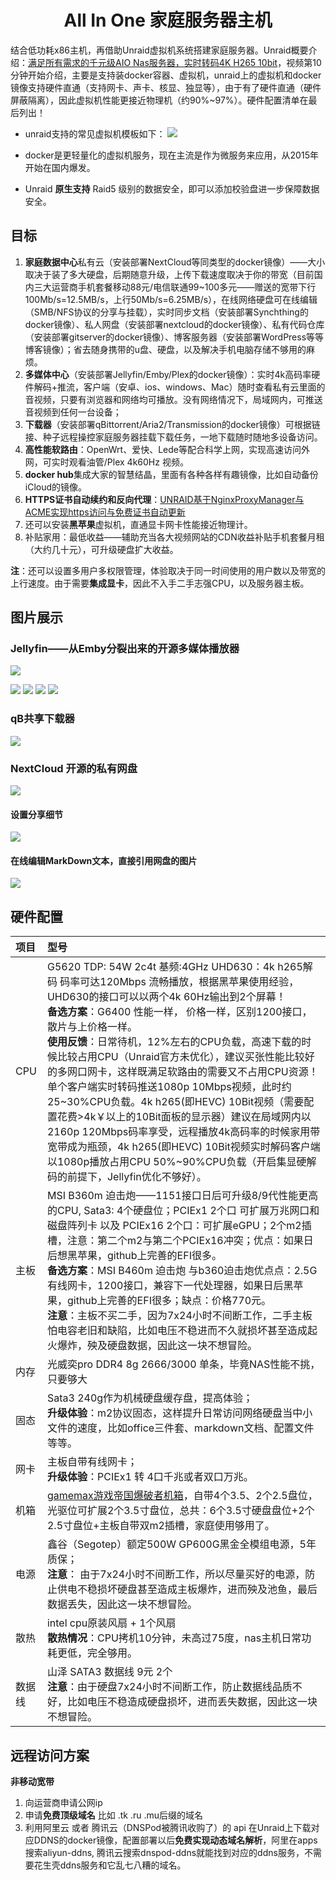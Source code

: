 <h1 align="center">All In One 家庭服务器主机</h1>

结合低功耗x86主机，再借助Unraid虚拟机系统搭建家庭服务器。Unraid概要介绍：[满足所有需求的千元级AIO Nas服务器，实时转码4K H265 10bit](https://www.bilibili.com/video/BV1nE41187fr)，视频第10分钟开始介绍，主要是支持装docker容器、虚拟机，unraid上的虚拟机和docker镜像支持硬件直通（支持网卡、声卡、核显、独显等），由于有了硬件直通（硬件屏蔽隔离），因此虚拟机性能更接近物理机（约90%~97%）。硬件配置清单在最后列出！

- unraid支持的常见虚拟机模板如下：
  ![](./README.assets/unraid_vms.jpg)

- docker是更轻量化的虚拟机服务，现在主流是作为微服务来应用，从2015年开始在国内爆发。
- Unraid **原生支持** Raid5 级别的数据安全，即可以添加校验盘进一步保障数据安全。

## 目标

1. **家庭数据中心**私有云（安装部署NextCloud等同类型的docker镜像）——大小取决于装了多大硬盘，后期随意升级，上传下载速度取决于你的带宽（目前国内三大运营商手机套餐移动88元/电信联通99~100多元——赠送的宽带下行100Mb/s=12.5MB/s，上行50Mb/s=6.25MB/s），在线网络硬盘可在线编辑（SMB/NFS协议的分享与挂载），实时同步文档（安装部署Synchthing的docker镜像）、私人网盘（安装部署nextcloud的docker镜像）、私有代码仓库（安装部署gitserver的docker镜像）、博客服务器（安装部署WordPress等等博客镜像）；省去随身携带的u盘、硬盘，以及解决手机电脑存储不够用的麻烦。
2. **多媒体中心**（安装部署Jellyfin/Emby/Plex的docker镜像）：实时4k高码率硬件解码+推流，客户端（安卓、ios、windows、Mac）随时查看私有云里面的音视频，只要有浏览器和网络均可播放。没有网络情况下，局域网内，可推送音视频到任何一台设备；
3. **下载器**（安装部署qBittorrent/Aria2/Transmission的docker镜像）可根据链接、种子远程操控家庭服务器挂载下载任务，一地下载随时随地多设备访问。
4. **高性能软路由**：OpenWrt、爱快、Lede等配合科学上网，实现高速访问外网，可实时观看油管/Plex 4k60Hz 视频。
5. **docker hub**集成大家的智慧结晶，里面有各种各样有趣镜像，比如自动备份iCloud的镜像。
6. **HTTPS证书自动续约和反向代理**：[UNRAID基于NginxProxyManager与ACME实现https访问与免费证书自动更新](https://post.smzdm.com/p/a6lron8z/)
7. 还可以安装**黑苹果**虚拟机，直通显卡网卡性能接近物理计。
8. 补贴家用：最低收益——辅助充当各大视频网站的CDN收益补贴手机套餐月租（大约几十元），可升级硬盘扩大收益。

**注**：还可以设置多用户多权限管理，体验取决于同一时间使用的用户数以及带宽的上行速度。由于需要**集成显卡**，因此不入手二手志强CPU，以及服务器主板。

## 图片展示

### Jellyfin——从Emby分裂出来的开源多媒体播放器  

![](./README.assets/jellyfin-summary.jpg)

![](./README.assets/jellyfin-movies.jpg)
![](./README.assets/jellyfin-a_movie_intro.jpg)
![](./README.assets/jellyfin-LiveTV.jpg)
![](./README.assets/jellyfin-ACL.png)

### qB共享下载器

![](./README.assets/qb.jpg)

### NextCloud 开源的私有网盘

![](README.assets/nextcloud-summary.jpg)

#### 设置分享细节

![](README.assets/nextcloud-sharing.jpg)

#### 在线编辑MarkDown文本，直接引用网盘的图片

![](./README.assets/nextcloud-online-editing.jpg)


## 硬件配置

| 项目   | 型号                                                         |
| :----- | :----------------------------------------------------------- |
| CPU    | G5620 TDP: 54W 2c4t 基频:4GHz UHD630：4k h265解码 码率可达120Mbps 流畅播放，根据黑苹果使用经验，UHD630的接口可以以两个4k 60Hz输出到2个屏幕！<br/>**备选方案**：G6400 性能一样， 价格一样，区别1200接口，散片与上价格一样。<br/>**使用反馈**：日常待机，12%左右的CPU负载，高速下载的时候比较占用CPU（Unraid官方未优化），建议买张性能比较好的多网口网卡，这样既满足软路由的需要又不占用CPU资源！单个客户端实时转码推送1080p 10Mbps视频，此时约25~30%CPU负载。4k h265(即HEVC) 10Bit视频（需要配置花费>4k￥以上的10Bit面板的显示器）建议在局域网内以2160p 120Mbps码率享受，远程播放4k高码率的时候家用带宽带成为瓶颈，4k h265(即HEVC) 10Bit视频实时解码客户端以1080p播放占用CPU 50%~90%CPU负载（开启集显硬解码的前提下，Jellyfin优化不够好）。 |
| 主板   | MSI B360m 迫击炮——1151接口日后可升级8/9代性能更高的CPU, Sata3: 4个硬盘位；PCIEx1 2个口 可扩展万兆网口和磁盘阵列卡 以及 PCIEx16 2个口：可扩展eGPU；2个m2插槽，注意：第二个m2与第二个PCIEx16冲突；优点：如果日后想黑苹果，github上完善的EFI很多。<br/>**备选方案**：MSI B460m 迫击炮 与b360迫击炮优点点：2.5G有线网卡，1200接口，兼容下一代处理器，如果日后黑苹果，github上完善的EFI很多；缺点：价格770元。<br/>**注意**：主板不买二手，因为7x24小时不间断工作，二手主板怕电容老旧和缺陷，比如电压不稳进而不久就损坏甚至造成起火爆炸，殃及硬盘数据，因此这一块不想冒险。 |
| 内存   | 光威奕pro DDR4 8g 2666/3000 单条，毕竟NAS性能不挑，只要够大  |
| 固态   | Sata3 240g作为机械硬盘缓存盘，提高体验；<br/>**升级体验**：m2协议固态，这样提升日常访问网络硬盘当中小文件的速度，比如office三件套、markdown文档、配置文件等等。 |
| 网卡   | 主板自带有线网卡；<br/>**升级体验**：PCIEx1 转 4口千兆或者双口万兆。 |
| 机箱   | [gamemax游戏帝国爆破者机箱](https://detail.tmall.com/item.htm?spm=a230r.1.14.16.7509e111jXKITZ&id=542612838142&ns=1&abbucket=8)，自带4个3.5、2个2.5盘位，光驱位可扩展2个3.5寸盘位，总共：6个3.5寸硬盘盘位+2个2.5寸盘位+主板自带双m2插槽，家庭使用够用了。 |
| 电源   | 鑫谷（Segotep）额定500W GP600G黑金全模组电源，5年质保；<br/>**注意**： 由于7x24小时不间断工作，所以尽量买好的电源，防止供电不稳损坏硬盘甚至造成主板爆炸，进而殃及池鱼，最后数据丢失，因此这一块不想冒险。 |
| 散热   | intel cpu原装风扇 + 1个风扇<br/>**散热情况**：CPU拷机10分钟，未高过75度，nas主机日常功耗更低，完全够用。 |
| 数据线 | 山泽 SATA3 数据线 9元 2个<br/>**注意**：由于硬盘7x24小时不间断工作，防止数据线品质不好，比如电压不稳造成硬盘损坏，进而丢失数据，因此这一块不想冒险。 |

## 远程访问方案

**非移动宽带**

1. 向运营商申请公网ip
2. 申请**免费顶级域名** 比如 .tk .ru .mu后缀的域名
3. 利用阿里云 或者 腾讯云（DNSPod被腾讯收购了）的 api 在Unraid上下载对应DDNS的docker镜像，配置部署以后**免费实现动态域名解析**，阿里在apps搜索aliyun-ddns, 腾讯云搜索dnspod-ddns就能找到对应的ddns服务，不需要花生壳ddns服务和它乱七八糟的域名。


